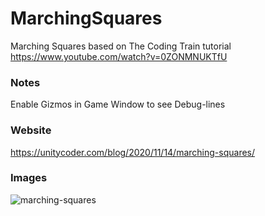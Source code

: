 # MarchingSquares
Marching Squares based on The Coding Train tutorial https://www.youtube.com/watch?v=0ZONMNUKTfU

### Notes
Enable Gizmos in Game Window to see Debug-lines

### Website
https://unitycoder.com/blog/2020/11/14/marching-squares/

### Images
![marching-squares](https://user-images.githubusercontent.com/5438317/99147171-6ca31680-2687-11eb-8298-8faeae1bd533.gif)
